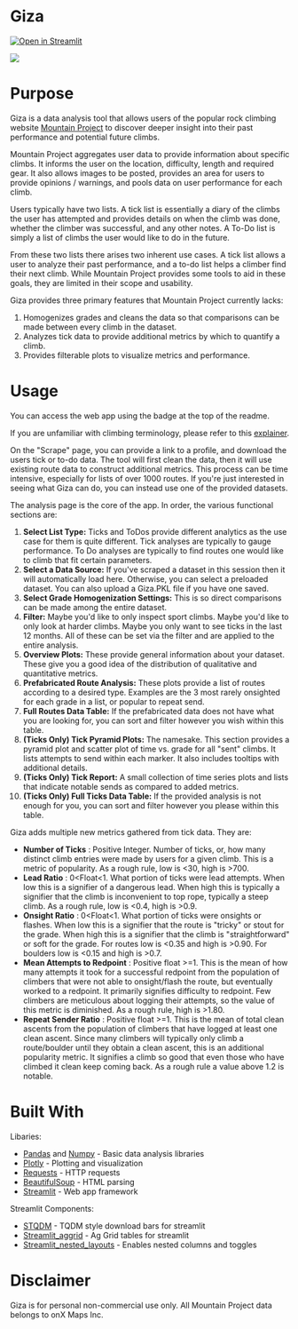 # Giza
[![Open in Streamlit](https://static.streamlit.io/badges/streamlit_badge_black_white.svg)](https://giza-levyb.streamlit.app/)

![](https://github.com/Brayden-L/Giza/blob/main/Giza/Data_Archive/readme_gif.gif)

# Purpose
Giza is a data analysis tool that allows users of the popular rock climbing website [Mountain Project](https://www.mountainproject.com/) to discover deeper insight into their past performance and potential future climbs.

Mountain Project aggregates user data to provide information about specific climbs. It informs the user on the location, difficulty, length and required gear. It also allows images to be posted, provides an area for users to provide opinions / warnings, and pools data on user performance for each climb.

Users typically have two lists. A tick list is essentially a diary of the climbs the user has attempted and provides details on when the climb was done, whether the climber was successful, and any other notes. A To-Do list is simply a list of climbs the user would like to do in the future.

From these two lists there arises two inherent use cases. A tick list allows a user to analyze their past performance, and a to-do list helps a climber find their next climb. While Mountain Project provides some tools to aid in these goals, they are limited in their scope and usability.

Giza provides three primary features that Mountain Project currently lacks:
1. Homogenizes grades and cleans the data so that comparisons can be made between every climb in the dataset.
2. Analyzes tick data to provide additional metrics by which to quantify a climb.
3. Provides filterable plots to visualize metrics and performance.

# Usage
You can access the web app using the badge at the top of the readme.

If you are unfamiliar with climbing terminology, please refer to this [explainer](https://www.thecrag.com/en/article/ticktypes).

On the "Scrape" page, you can provide a link to a profile, and download the users tick or to-do data. The tool will first clean the data, then it will use existing route data to construct additional metrics. This process can be time intensive, especially for lists of over 1000 routes. If you're just interested in seeing what Giza can do, you can instead use one of the provided datasets.

The analysis page is the core of the app. In order, the various functional sections are:
1. **Select List Type:** Ticks and ToDos provide different analytics as the use case for them is quite different. Tick analyses are typically to gauge performance. To Do analyses are typically to find routes one would like to climb that fit certain parameters.
2. **Select a Data Source:** If you've scraped a dataset in this session then it will automatically load here. Otherwise, you can select a preloaded dataset. You can also upload a Giza.PKL file if you have one saved.
3. **Select Grade Homogenization Settings:** This is so direct comparisons can be made among the entire dataset.
4. **Filter:** Maybe you'd like to only inspect sport climbs. Maybe you'd like to only look at harder climbs. Maybe you only want to see ticks in the last 12 months. All of these can be set via the filter and are applied to the entire analysis.
5. **Overview Plots:** These provide general information about your dataset. These give you a good idea of the distribution of qualitative and quantitative metrics.
6. **Prefabricated Route Analysis:** These plots provide a list of routes according to a desired type. Examples are the 3 most rarely onsighted for each grade in a list, or popular to repeat send.
7. **Full Routes Data Table:** If the prefabricated data does not have what you are looking for, you can sort and filter however you wish within this table.
8. **(Ticks Only) Tick Pyramid Plots:** The namesake. This section provides a pyramid plot and scatter plot of time vs. grade for all "sent" climbs. It lists attempts to send within each marker. It also includes tooltips with additional details.
9. **(Ticks Only) Tick Report:** A small collection of time series plots and lists that indicate notable sends as compared to added metrics.
10. **(Ticks Only) Full Ticks Data Table:** If the provided analysis is not enough for you, you can sort and filter however you please within this table.

Giza adds multiple new metrics gathered from tick data. They are:

* **Number of Ticks** : Positive Integer. Number of ticks, or, how many distinct climb entries were made by users for a given climb. This is a metric of popularity. As a rough rule, low is <30, high is >700.
* **Lead Ratio** : 0<Float<1. What portion of ticks were lead attempts. When low this is a signifier of a dangerous lead. When high this is typically a signifier that the climb is inconvenient to top rope, typically a steep climb. As a rough rule, low is <0.4, high is >0.9.
* **Onsight Ratio** : 0<Float<1. What portion of ticks were onsights or flashes. When low this is a signifier that the route is "tricky" or stout for the grade. When high this is a signifier that the climb is "straightforward" or soft for the grade. For routes low is <0.35 and high is >0.90. For boulders low is <0.15 and high is >0.7.
* **Mean Attempts to Redpoint** : Positive float >=1. This is the mean of how many attempts it took for a successful redpoint from the population of climbers that were not able to onsight/flash the route, but eventually worked to a redpoint. It primarily signifies difficulty to redpoint. Few climbers are meticulous about logging their attempts, so the value of this metric is diminished. As a rough rule, high is >1.80.
* **Repeat Sender Ratio** : Positive float >=1. This is the mean of total clean ascents from the population of climbers that have logged at least one clean ascent. Since many climbers will typically only climb a route/boulder until they obtain a clean ascent, this is an additional popularity metric. It signifies a climb so good that even those who have climbed it clean keep coming back. As a rough rule a value above 1.2 is notable.

# Built With
Libaries:
* [Pandas](https://github.com/pandas-dev/pandas) and [Numpy](https://github.com/numpy/numpy) - Basic data analysis libraries
* [Plotly](https://github.com/plotly) - Plotting and visualization
* [Requests](https://github.com/psf/requests) - HTTP requests
* [BeautifulSoup](https://github.com/wention/BeautifulSoup4) - HTML parsing
* [Streamlit](https://github.com/streamlit) - Web app framework

Streamlit Components:
* [STQDM](https://github.com/Wirg/stqdm) - TQDM style download bars for streamlit
* [Streamlit_aggrid](https://github.com/PablocFonseca/streamlit-aggrid) - Ag Grid tables for streamlit
* [Streamlit_nested_layouts](https://github.com/joy13975/streamlit-nested-layout) - Enables nested columns and toggles

# Disclaimer
Giza is for personal non-commercial use only. All Mountain Project data belongs to onX Maps Inc.
